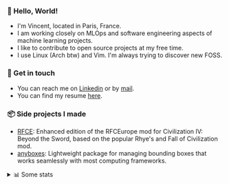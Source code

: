 ### 👋 Hello, World!

- I'm Vincent, located in Paris, France.
- I am working closely on MLOps and software engineering aspects of machine learning projects.
- I like to contribute to open source projects at my free time.
- I use Linux (Arch btw) and Vim. I'm always trying to discover new FOSS.

### 🔗 Get in touch

- You can reach me on [Linkedin](https://www.linkedin.com/in/vincent-duchauffour-3a9641155/) or by [mail](mailto:vincent.duchauffour@proton.me).
- You can find my resume [here](https://raw.githubusercontent.com/VDuchauffour/resume/main/resume.pdf).

### 📦 Side projects I made

- [RFCE](https://github.com/VDuchauffour/RFCEurope): Enhanced edition of the RFCEurope mod for Civilization IV: Beyond the Sword, based on the popular Rhye's and Fall of Civilization mod. 
- [anyboxes](https://github.com/VDuchauffour/anyboxes): Lightweight package for managing bounding boxes that works seamlessly with most computing frameworks. 

<details><summary>📊 Some stats</summary>  
  
<p align="center">
  <img alt="VDuchauffour's github stats" src="https://github-readme-stats.vercel.app/api?username=VDuchauffour&include_all_commits=true&show_icons=true&theme=react"/>
  <br />
  <img alt="VDuchauffour's streak stats" src="https://streak-stats.demolab.com?user=VDuchauffour&theme=react"/>
  <br />
  <img alt="VDuchauffour's language stats" src="https://github-readme-stats.vercel.app/api/top-langs/?username=VDuchauffour&count_private=true&include_all_commits=true&show_icons=true&layout=compact&theme=react"/>
  <!--   <br />
  <img alt="VDuchauffour's Wakatime stats" src="https://github-readme-stats.vercel.app/api/wakatime?username=VDuchauffour&theme=react"/> -->
</p>

#### 🧭 Wakatime stats
<!--START_SECTION:waka-->
![Code Time](http://img.shields.io/badge/Code%20Time-2%2C220%20hrs%204%20mins-blue)

![Lines of code](https://img.shields.io/badge/From%20Hello%20World%20I%27ve%20Written-3.8%20million%20lines%20of%20code-blue)

**🐱 My GitHub Data** 

> 📦 985.2 kB Used in GitHub's Storage 
 > 
> 🏆 791 Contributions in the Year 2024
 > 
> 🚫 Not Opted to Hire
 > 
> 📜 9 Public Repositories 
 > 
> 🔑 2 Private Repositories 
 > 
**I'm an Early 🐤** 

```text
🌞 Morning                497 commits         ██░░░░░░░░░░░░░░░░░░░░░░░   07.87 % 
🌆 Daytime                3716 commits        ███████████████░░░░░░░░░░   58.83 % 
🌃 Evening                1720 commits        ███████░░░░░░░░░░░░░░░░░░   27.23 % 
🌙 Night                  384 commits         ██░░░░░░░░░░░░░░░░░░░░░░░   06.08 % 
```
📅 **I'm Most Productive on Monday** 

```text
Monday                   1450 commits        ██████░░░░░░░░░░░░░░░░░░░   22.95 % 
Tuesday                  1286 commits        █████░░░░░░░░░░░░░░░░░░░░   20.36 % 
Wednesday                996 commits         ████░░░░░░░░░░░░░░░░░░░░░   15.77 % 
Thursday                 1222 commits        █████░░░░░░░░░░░░░░░░░░░░   19.34 % 
Friday                   1005 commits        ████░░░░░░░░░░░░░░░░░░░░░   15.91 % 
Saturday                 87 commits          ░░░░░░░░░░░░░░░░░░░░░░░░░   01.38 % 
Sunday                   271 commits         █░░░░░░░░░░░░░░░░░░░░░░░░   04.29 % 
```


📊 **This Week I Spent My Time On** 

```text
💬 Programming Languages: 
Python                   5 hrs 23 mins       ███████░░░░░░░░░░░░░░░░░░   29.64 % 
YAML                     4 hrs 59 mins       ███████░░░░░░░░░░░░░░░░░░   27.49 % 
C++                      2 hrs 40 mins       ████░░░░░░░░░░░░░░░░░░░░░   14.70 % 
TeX                      1 hr 46 mins        ██░░░░░░░░░░░░░░░░░░░░░░░   09.81 % 
Markdown                 1 hr 29 mins        ██░░░░░░░░░░░░░░░░░░░░░░░   08.21 % 
```


 Last Updated on 28/09/2024 00:49:12 UTC
<!--END_SECTION:waka-->
</details>
